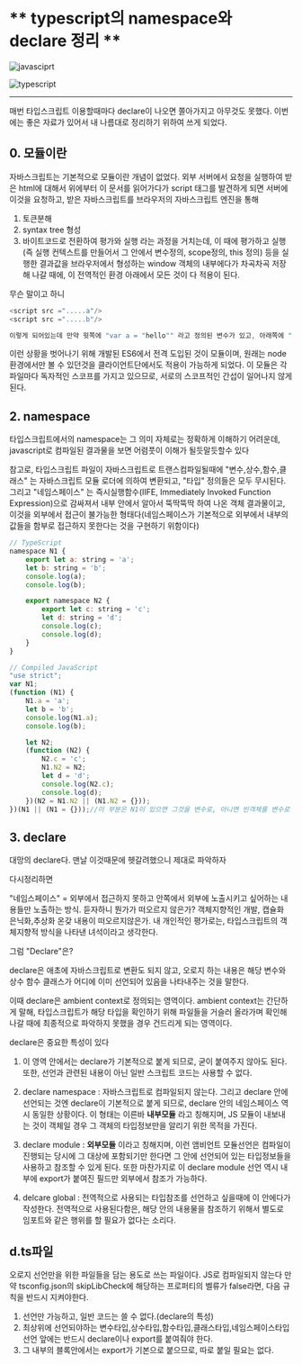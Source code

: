 # ** typescript의 namespace와 declare 정리 **

![javasciprt](https://img.shields.io/badge/javascript-up%20to%20date-yellow)

![typescript](https://img.shields.io/badge/typescript-up%20to%20date-blue)

---

매번 타입스크립트 이용할때마다 declare이 나오면 쫄아가지고 아무것도 못했다. 이번에는 좋은 자료가 있어서 내 나름대로 정리하기 위하여 쓰게 되었다.

## 0. 모듈이란

자바스크립트는 기본적으로 모듈이란 개념이 없었다. 외부 서버에서 요청을 실행하여 받은 html에 대해서 위에부터 이 문서를 읽어가다가 script 태그를 발견하게 되면 서버에 이것을 요청하고, 받은 자바스크립트를 브라우저의 자바스크립트 엔진을 통해

1. 토큰분해
2. syntax tree 형성
3. 바이트코드로 전환하여 평가와 실행
   라는 과정을 거치는데, 이 때에 평가하고 실행 (즉 실행 컨텍스트를 만들어서 그 안에서 변수정의, scope정의, this 정의) 등을 실행한 결과값을 브라우저에서 형성하는 window 객체의 내부에다가 차곡차곡 저장해 나갈 때에, 이 전역적인 환경 아래에서 모든 것이 다 적용이 된다.

무슨 말이고 하니

```js
<script src =".....a"/>
<script src =".....b"/>

이렇게 되어있는데 만약 윗쪽에 "var a = "hello"" 라고 정의된 변수가 있고, 아래쪽에 "var a = "hello2" 라고 정의되어 있다면 위의 var a 가 밑의 var a 에 오버라이트되는 상황이 올 수 있다는 것이다.
```

이런 상황을 벗어나기 위해 개발된 ES6에서 전격 도입된 것이 모듈이며, 원래는 node환경에서만 볼 수 있던것을 클라이언트단에서도 적용이 가능하게 되었다. 이 모듈은 각 파일마다 독자적인 스코프를 가지고 있으므로, 서로의 스코프적인 간섭이 일어나지 않게 된다.

## 2. namespace

타입스크립트에서의 namespace는 그 의미 자체로는 정확하게 이해하기 어려운데, javascript로 컴파일된 결과물을 보면 어렴풋이 이해가 될듯말듯할수 있다

참고로, 타입스크립트 파일이 자바스크립트로 트랜스컴파일될때에 "변수,상수,함수,클래스" 는 자바스크립트 모듈 로더에 의하여 변환되고, "타입" 정의들은 모두 무시된다. 그리고 "네임스페이스" 는 즉시실행함수(IIFE, Immediately Invoked Function Expression)으로 감싸져서 내부 안에서 알아서 뚝딱뚝딱 하여 나온 객체 결과물이고, 이것을 외부에서 접근이 불가능한 형태다(네임스페이스가 기본적으로 외부에서 내부의 값들을 함부로 접근하지 못한다는 것을 구현하기 위함이다)

```js
// TypeScript
namespace N1 {
    export let a: string = 'a';
    let b: string = 'b';
    console.log(a);
    console.log(b);

    export namespace N2 {
        export let c: string = 'c';
        let d: string = 'd';
        console.log(c);
        console.log(d);
    }
}

// Compiled JavaScript
"use strict";
var N1;
(function (N1) {
    N1.a = 'a';
    let b = 'b';
    console.log(N1.a);
    console.log(b);

    let N2;
    (function (N2) {
        N2.c = 'c';
        N1.N2 = N2;
        let d = 'd';
        console.log(N2.c);
        console.log(d);
    })(N2 = N1.N2 || (N1.N2 = {}));
})(N1 || (N1 = {}));//이 부분은 N1이 있으면 그것을 변수로, 아니면 빈객체를 변수로 사용하라는 소린데 현재 N1에 담긴 것이 아무것도 없으므로 빈객체가 지역변수로 선언된다. 해당 내용에서, 네임스페이스의 export로 외부에 내보내야 하는 내용은 자바스크립트 버전으로 보면 즉시실행함수상에서 프로퍼티 지정으로 설정하는 것을 확인할 수 있다. 즉, 즉시실행함수의 내부에 지정되어있는 변수 d는 접근이 불가능하다.
```

## 3. declare

대망의 declare다. 맨날 이것때문에 헷갈려했으니 제대로 파악하자

다시정리하면

"네임스페이스" = 외부에서 접근하지 못하고 안쪽에서 외부에 노출시키고 싶어하는 내용들만 노출하는 방식. 듣자하니 뭔가가 떠오르지 않은가? 객체지향적인 개발, 캡슐화 은닉화,추상화 온갖 내용이 떠오르지않은가. 내 개인적인 평가로는, 타입스크립트의 객체지향적 방식을 나타낸 녀석이라고 생각한다.

그럼 "Declare"은?

declare은 애초에 자바스크립트로 변환도 되지 않고, 오로지 하는 내용은 해당 변수와 상수 함수 클래스가 어디에 이미 선언되어 있음을 나타내주는 것을 말한다.

이때 declare은 ambient context로 정의되는 영역이다.
ambient context는 간단하게 말해, 타입스크립트가 해당 타입을 확인하기 위해 파일들을 거슬러 올라가며 확인해나갈 때에 최종적으로 파악하지 못했을 경우 건드리게 되는 영역이다.

declare은 중요한 특성이 있다

1. 이 영역 안에서는 declare가 기본적으로 붙게 되므로, 굳이 붙여주지 않아도 된다. 또한, 선언과 관련된 내용이 아닌 일반 스크립트 코드는 사용할 수 없다.

2. declare namespace : 자바스크립트로 컴파일되지 않는다.
   그리고 declare 안에 선언되는 것엔 declare이 기본적으로 붙게 되므로, declare 안의 네임스페이스 역시 동일한 상황이다. 이 형태는 이른바 **내부모듈** 라고 칭해지며, JS 모듈이 내보내는 것이 객체일 경우 그 객체의 타입정보만을 알리기 위한 목적을 가진다.

3. declare module : **외부모듈** 이라고 칭해지며, 이런 앰비언트 모듈선언은 컴파일이 진행되는 당시에 그 대상에 포함되기만 한다면 그 안에 선언되어 있는 타입정보들을 사용하고 참조할 수 있게 된다. 또한 마찬가지로 이 declare module 선언 역시 내부에 export가 붙여진 필드만 외부에서 참조가 가능하다.

4. delcare global : 전역적으로 사용되는 타입참조를 선언하고 싶을때에 이 안에다가 작성한다. 전역적으로 사용된다함은, 해당 안의 내용물을 참조하기 위해서 별도로 임포트와 같은 행위를 할 필요가 없다는 소리다.

## d.ts파일

오로지 선언만을 위한 파일들을 담는 용도로 쓰는 파일이다.
JS로 컴파일되지 않는다
만약 tsconfig.json의 skipLibCheck에 해당하는 프로퍼티의 벨류가 false라면, 다음 규칙을 반드시 지켜야한다.

1. 선언만 가능하고, 일반 코드는 쓸 수 없다.(declare의 특성)
2. 최상위에 선언되야하는 변수타입,상수타입,함수타입,클래스타입,네임스페이스타입 선언 앞에는 반드시 declare이나 export를 붙여줘야 한다.
3. 그 내부의 블록안에서는 export가 기본으로 붙으므로, 따로 붙일 필요는 없다.
